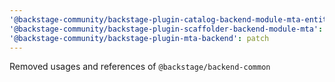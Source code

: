 ```yaml
---
'@backstage-community/backstage-plugin-catalog-backend-module-mta-entity-provider': patch
'@backstage-community/backstage-plugin-scaffolder-backend-module-mta': patch
'@backstage-community/backstage-plugin-mta-backend': patch
---
```


Removed usages and references of `@backstage/backend-common`
